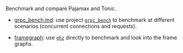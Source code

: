 Benchmark and compare Pajamax and Tonic.

- [grpc\_bench.md](./grpc_bench.md): use project [`grpc_bench`](https://github.com/LesnyRumcajs/grpc_bench/)
  to benchmark at different scenarios (concurrent connections and requests).

- [framegraph](./framegraph): use [`ghz`](https://ghz.sh/) directly to benchmark and
  look into the frame graphs.
